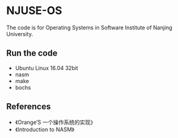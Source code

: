 # NJUSE-OS
The code is for Operating Systems in Software Institute of Nanjing University.



## Run the code

- Ubuntu Linux 16.04 32bit
- nasm
- make
- bochs



## References

-  《Orange’S 一个操作系统的实现》
- 《Introduction to NASM》
